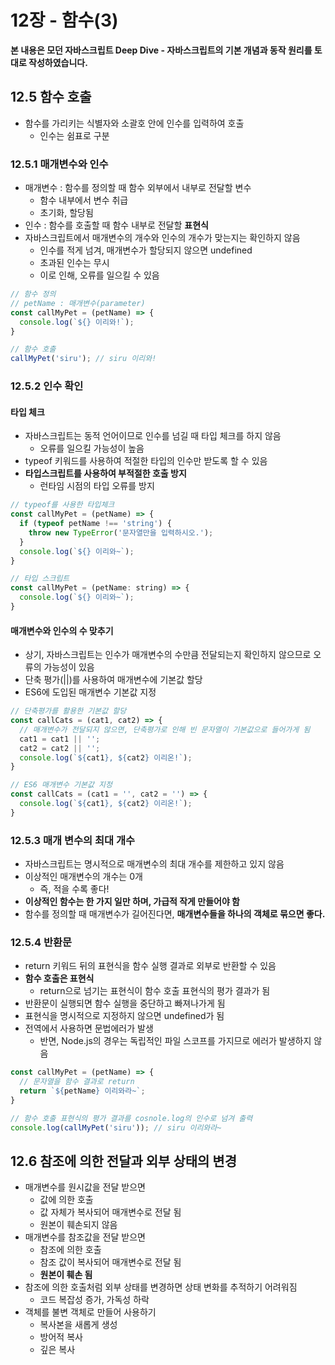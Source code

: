 # 12장 - 함수(3)

**본 내용은 모던 자바스크립트 Deep Dive - 자바스크립트의 기본 개념과 동작 원리를 토대로 작성하였습니다.**



## 12.5 함수 호출

*  함수를 가리키는 식별자와 소괄호 안에 인수를 입력하여 호출
   *  인수는 쉼표로 구분




### 12.5.1 매개변수와 인수

* 매개변수 : 함수를 정의할 때 함수 외부에서 내부로 전달할 변수
  * 함수 내부에서 변수 취급
  * 초기화, 할당됨
* 인수 : 함수를 호출할 때 함수 내부로 전달할 **표현식**
* 자바스크립트에서 매개변수의 개수와 인수의 개수가 맞는지는 확인하지 않음
  * 인수를 적게 넘겨, 매개변수가 할당되지 않으면 undefined
  * 초과된 인수는 무시
  * 이로 인해, 오류를 일으킬 수 있음

```JavaScript
// 함수 정의
// petName : 매개변수(parameter)
const callMyPet = (petName) => {
  console.log(`${} 이리와!`);
}

// 함수 호출
callMyPet('siru'); // siru 이리와!
```



### 12.5.2 인수 확인

#### 타입 체크

* 자바스크립트는 동적 언어이므로 인수를 넘길 때 타입 체크를 하지 않음
  * 오류를 일으킬 가능성이 높음
* typeof 키워드를 사용하여 적절한 타입의 인수만 받도록 할 수 있음
* **타입스크립트를 사용하여 부적절한 호출 방지**
  * 런타임 시점의 타입 오류를 방지

```JavaScript
// typeof를 사용한 타입체크
const callMyPet = (petName) => {
  if (typeof petName !== 'string') {
    throw new TypeError('문자열만을 입력하시오.');
  }
  console.log(`${} 이리와~`);
}

// 타입 스크립트
const callMyPet = (petName: string) => {
  console.log(`${} 이리와~`);
}
```





#### 매개변수와 인수의 수 맞추기

* 상기, 자바스크립트는 인수가 매개변수의 수만큼 전달되는지 확인하지 않으므로 오류의 가능성이 있음
* 단축 평가(||)를 사용하여 매개변수에 기본값 할당
* ES6에 도입된 매개변수 기본값 지정

```JavaScript
// 단축평가를 활용한 기본값 할당
const callCats = (cat1, cat2) => {
  // 매개변수가 전달되지 않으면, 단축평가로 인해 빈 문자열이 기본값으로 들어가게 됨
  cat1 = cat1 || '';
  cat2 = cat2 || '';
  console.log(`${cat1}, ${cat2} 이리온!`);
}

// ES6 매개변수 기본값 지정
const callCats = (cat1 = '', cat2 = '') => {
  console.log(`${cat1}, ${cat2} 이리온!`);
}
```



### 12.5.3 매개 변수의 최대 개수

* 자바스크립트는 명시적으로 매개변수의 최대 개수를 제한하고 있지 않음
* 이상적인 매개변수의 개수는 0개
  * 즉, 적을 수록 좋다!
* **이상적인 함수는 한 가지 일만 하며, 가급적 작게 만들어야 함**
* 함수를 정의할 때 매개변수가 길어진다면, **매개변수들을 하나의 객체로 묶으면 좋다.**



### 12.5.4 반환문

* return 키워드 뒤의 표현식을 함수 실행 결과로 외부로 반환할 수 있음
* **함수 호출은 표현식**
  * return으로 넘기는 표현식이 함수 호출 표현식의 평가 결과가 됨
* 반환문이 실행되면 함수 실행을 중단하고 빠져나가게 됨
* 표현식을 명시적으로 지정하지 않으면 undefined가 됨
* 전역에서 사용하면 문법에러가 발생
  * 반면, Node.js의 경우는 독립적인 파일 스코프를 가지므로 에러가 발생하지 않음

```JavaScript
const callMyPet = (petName) => {
  // 문자열을 함수 결과로 return
  return `${petName} 이리와라~`;
}

// 함수 호출 표현식의 평가 결과를 cosnole.log의 인수로 넘겨 출력
console.log(callMyPet('siru')); // siru 이리와라~
```



## 12.6 참조에 의한 전달과 외부 상태의 변경

* 매개변수를 원시값을 전달 받으면
  * 값에 의한 호출
  * 값 자체가 복사되어 매개변수로 전달 됨
  * 원본이 훼손되지 않음
* 매개변수를 참조값을 전달 받으면
  * 참조에 의한 호출
  * 참조 값이 복사되어 매개변수로 전달 됨
  * **원본이 훼손 됨**
* 참조에 의한 호출처럼 외부 상태를 변경하면 상태 변화를 추적하기 어려워짐
  * 코드 복잡성 증가, 가독성 하락
* 객체를 불변 객체로 만들어 사용하기
  * 복사본을 새롭게 생성
  * 방어적 복사
  * 깊은 복사
